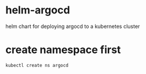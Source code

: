 # helm-argocd
helm chart for deploying argocd to a kubernetes cluster

# create namespace first
```
kubectl create ns argocd
```
